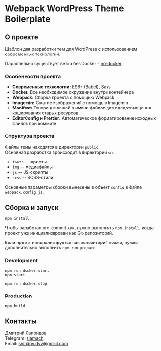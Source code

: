 # Webpack WordPress Theme Boilerplate

## О проекте

Шаблон для разработки тем для WordPress с использованием современных технологий.

Параллельно существует ветка без Docker - [no-docker](https://github.com/slamach/webpack-wordpress-boilerplate/tree/no-docker).

### Особенности проекта
- **Современные технологии:** ES6+ (Babel), Sass
- **Docker:** Все необходимое окружение внутри контейнера
- **Webpack:** Сборка проекта с помощью Webpack
- **Imagemin:** Сжатие изображений с помощью Imagemin
- **Manifest:** Генерация хэшей в имени файлов для предотвращения кэширования старых ресурсов
- **EditorConfig и Prettier:** Автоматическое форматирование исходных файлов при коммите

### Структура проекта
Файлы темы находятся в директории `public`.  
Основная разработка происходит в директории `src`.
- `fonts` -- шрифты
- `img` -- медиафайлы
- `js` -- JS-скрипты
- `scss` -- SCSS-стили

Основные параметры сборки вынесены в объект `config` в файле `webpack.config.js`.

## Сборка и запуск
```
npm install
```

Чтобы заработал pre-commit хук, нужно выполнять `npm install`, когда проект уже инициализирован как Git-репозиторий.

Если проект инициализируется как репозиторий позже, нужно дополнительно выполнить `npm run prepare`.

### Development
```
npm run docker:start
npm start

npm run docker:stop
```

### Production
```
npm build
```

## Контакты
Дмитрий Свиридов  
Telegram: [slamach](https://t.me/slamach)  
Email: sviridov.dvv@gmail.com
